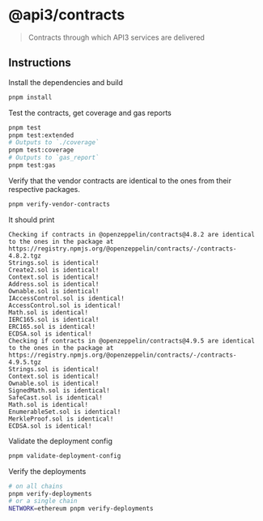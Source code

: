 # @api3/contracts

> Contracts through which API3 services are delivered

## Instructions

Install the dependencies and build

```sh
pnpm install
```

Test the contracts, get coverage and gas reports

```sh
pnpm test
pnpm test:extended
# Outputs to `./coverage`
pnpm test:coverage
# Outputs to `gas_report`
pnpm test:gas
```

Verify that the vendor contracts are identical to the ones from their respective packages.

```sh
pnpm verify-vendor-contracts
```

It should print

```
Checking if contracts in @openzeppelin/contracts@4.8.2 are identical to the ones in the package at https://registry.npmjs.org/@openzeppelin/contracts/-/contracts-4.8.2.tgz
Strings.sol is identical!
Create2.sol is identical!
Context.sol is identical!
Address.sol is identical!
Ownable.sol is identical!
IAccessControl.sol is identical!
AccessControl.sol is identical!
Math.sol is identical!
IERC165.sol is identical!
ERC165.sol is identical!
ECDSA.sol is identical!
Checking if contracts in @openzeppelin/contracts@4.9.5 are identical to the ones in the package at https://registry.npmjs.org/@openzeppelin/contracts/-/contracts-4.9.5.tgz
Strings.sol is identical!
Context.sol is identical!
Ownable.sol is identical!
SignedMath.sol is identical!
SafeCast.sol is identical!
Math.sol is identical!
EnumerableSet.sol is identical!
MerkleProof.sol is identical!
ECDSA.sol is identical!
```

Validate the deployment config

```sh
pnpm validate-deployment-config
```

Verify the deployments

```sh
# on all chains
pnpm verify-deployments
# or a single chain
NETWORK=ethereum pnpm verify-deployments
```
